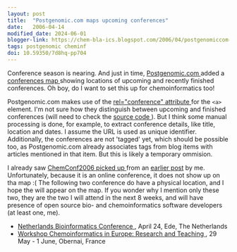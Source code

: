```yaml
---
layout: post
title:  "Postgenomic.com maps upcoming conferences"
date:   2006-04-14
modified_date: 2024-06-01
blogger-link: https://chem-bla-ics.blogspot.com/2006/04/postgenomiccom-maps-upcoming.html
tags: postgenomic cheminf
doi: 10.59350/7d8hq-pp704
---
```


Conference season is nearing. And just in time, [Postgenomic.com <i class="fa-solid fa-box-archive fa-xs"></i>](http://web.archive.org/web/20240601063018mp_/http://postgenomic.com/) added
a [conferences map <i class="fa-solid fa-box-archive fa-xs"></i>](https://web.archive.org/web/20060513202812/http://postgenomic.com/meetings.php) showing locations of upcoming and
recently finished conferences. Oh boy, do I want to set this up for chemoinformatics too!

Postgenomic.com makes use of the [rel="conference" attribute <i class="fa-solid fa-box-archive fa-xs"></i>](https://web.archive.org/web/20060813150816/http://postgenomic.com/about_reviews.php) for the
`<a>` element. I'm not sure how they distinguish between upcoming and finished conferences (will need to check the
[source code <i class="fa-solid fa-box-archive fa-xs"></i>](http://web.archive.org/web/20060519215119/http://www.postgenomic.org/)). But I think some manual
processing is done, for example, to extract conference details, like title, location and dates. I assume the URL is used as unique identifier. Additionally,
the conferences are not 'tagged' yet, which should be possible too, as Postgenomic.com already associates tags from blog items with articles mentioned in
that item. But this is likely a temporary ommision.

I already saw [ChemConf2006 <i class="fa-solid fa-box-archive fa-xs"></i>](https://web.archive.org/web/20060621192118/http://www.ched-ccce.org/confchem/)
[picked up <i class="fa-solid fa-box-archive fa-xs"></i>](https://web.archive.org/web/20060513202812/http://postgenomic.com/meetings.php#conference_id_6) from an
[earlier post](http://chem-bla-ics.blogspot.com/2006/04/free-online-chemconf-2006-conference.html) by me. Unfortunately, because it is an online conference, it does not show up on tha map :( The following two conference do have a physical location, and I hope the will appear on the map. If you wonder why I mention only these two, they are the two I will attend in the next 8 weeks, and will have presence of open source bio- and chemoinformatics software developers (at least one, me).

* [Netherlands Bioinformatics Conference <i class="fa-solid fa-link-slash fa-xs"></i>](https://gw1-prod.nbic.nl/http://cms1-prod-inside.nbic.nl/home/events/20060424_NBICevent), April 24, Ede, The Netherlands
* [Workshop Chemoinformatics in Europe: Research and Teaching <i class="fa-solid fa-box-archive fa-xs"></i>](http://web.archive.org/web/20060612215907/http://infochim.u-strasbg.fr/recherche/europeen_chemistry/index.php), 29 May - 1 June, Obernai, France
